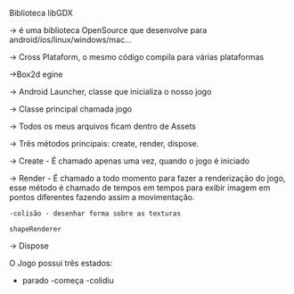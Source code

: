 Biblioteca libGDX

-> é uma biblioteca OpenSource que desenvolve para android/ios/linux/windows/mac...

-> Cross Plataform, o mesmo código compila para várias plataformas

->Box2d egine

-> Android Launcher, classe que inicializa o nosso jogo

-> Classe principal chamada jogo

-> Todos os meus arquivos ficam dentro de Assets

-> Três métodos principais: create, render, dispose.

-> Create - É chamado apenas uma vez, quando o jogo é iniciado

-> Render - É chamado a todo momento para fazer a renderização do jogo, esse método é chamado de tempos em tempos para exibir imagem em pontos diferentes fazendo assim a movimentação.

	-colisão - desenhar forma sobre as texturas
	
	shapeRenderer

-> Dispose

O Jogo possui três estados:
- parado
-começa
-colidiu


